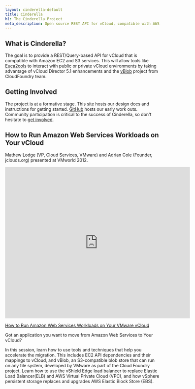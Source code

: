 ```yaml
---
layout: cinderella-default
title: Cinderella
h1: The Cinderella Project
meta_description: Open source REST API for vCloud, compatible with AWS EC2 and S3.
---
```


## What is Cinderella?

The goal is to provide a REST/Query-based API for vCloud that is compatible with Amazon EC2 and S3 services. This will allow tools like [Euca2ools](https://projects.eucalyptus.com/redmine/projects/euca2ools) to interact with public or private vCloud environments by taking advantage of vCloud Director 5.1 enhancements and the [vBlob](https://github.com/cloudfoundry/vblob) project from CloudFoundry team.

## Getting Involved

The project is at a formative stage. This site hosts our design docs and instructions for getting started. [GitHub](https://github.com/cinderella/cinderella) hosts our early work outs. Community participation is critical to the success of Cinderella, so don't hesitate to [get involved]({{site.url}}/contribute/).


## How to Run Amazon Web Services Workloads on Your vCloud

Mathew Lodge (VP, Cloud Services, VMware) and Adrian Cole (Founder, jclouds.org) presented at VMworld 2012.

<iframe src="http://www.slideshare.net/slideshow/embed_code/14127409" width="600" height="490" frameborder="0" marginwidth="0" marginheight="0" scrolling="no" allowfullscreen> </iframe>

[How to Run Amazon Web Services Workloads on Your VMware vCloud](http://www.slideshare.net/cloudsoftcorp/how-to-run-amazon-web-services-workloads-on-your-vmware-vcloud)

Got an application you want to move from Amazon Web Services to Your vCloud?

In this session, learn how to use tools and techniques that help you accelerate the migration.
This includes EC2 API dependencies and their mappings to vCloud, and vBlob, an S3-compatible blob store that can run on any file system, developed by VMware as part of the Cloud Foundry project.
Learn how to use the vShield Edge load balancer to replace Elastic Load Balancer(ELB) and AWS Virtual Private Cloud (VPC), and how vSphere persistent storage replaces and upgrades AWS Elastic Block Store (EBS).
